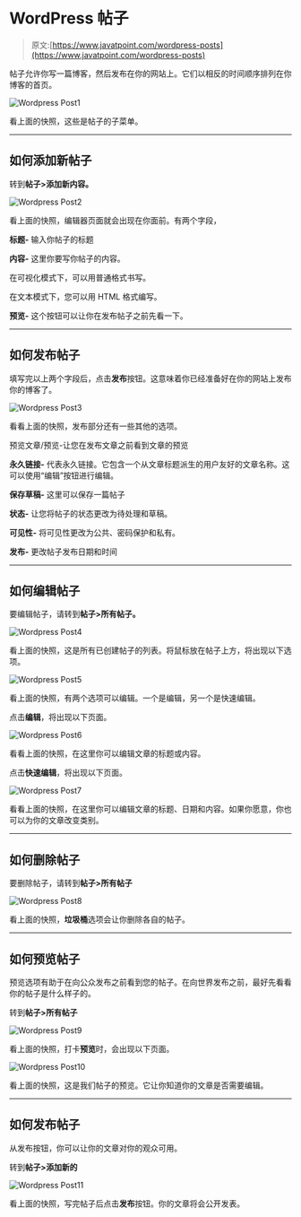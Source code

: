 # WordPress 帖子

> 原文:[https://www.javatpoint.com/wordpress-posts](https://www.javatpoint.com/wordpress-posts)

帖子允许你写一篇博客，然后发布在你的网站上。它们以相反的时间顺序排列在你博客的首页。

![Wordpress Post1](img/d1e8fbc1c7ff22799f5f471c1e6da956.png)

看上面的快照，这些是帖子的子菜单。

* * *

## 如何添加新帖子

转到**帖子>添加新内容。**

![Wordpress Post2](img/64ac75bbd825ce2f0ecd45703ca4cdf3.png)

看上面的快照，编辑器页面就会出现在你面前。有两个字段，

**标题-** 输入你帖子的标题

**内容-** 这里你要写你帖子的内容。

在可视化模式下，可以用普通格式书写。

在文本模式下，您可以用 HTML 格式编写。

**预览-** 这个按钮可以让你在发布帖子之前先看一下。

* * *

## 如何发布帖子

填写完以上两个字段后，点击**发布**按钮。这意味着你已经准备好在你的网站上发布你的博客了。

![Wordpress Post3](img/fda1e15e6d043246df82b37b4fdd0192.png)

看看上面的快照，发布部分还有一些其他的选项。

预览文章/预览-让您在发布文章之前看到文章的预览

**永久链接-** 代表永久链接。它包含一个从文章标题派生的用户友好的文章名称。这可以使用“编辑”按钮进行编辑。

**保存草稿-** 这里可以保存一篇帖子

**状态-** 让您将帖子的状态更改为待处理和草稿。

**可见性-** 将可见性更改为公共、密码保护和私有。

**发布-** 更改帖子发布日期和时间

* * *

## 如何编辑帖子

要编辑帖子，请转到**帖子>所有帖子。**

![Wordpress Post4](img/3bf13a0416d45f32f4334857f002ca20.png)

看上面的快照，这是所有已创建帖子的列表。将鼠标放在帖子上方，将出现以下选项。

![Wordpress Post5](img/27121c5236b8d484da98b3c7bb89d048.png)

看上面的快照，有两个选项可以编辑。一个是编辑，另一个是快速编辑。

点击**编辑**，将出现以下页面。

![Wordpress Post6](img/3082ca2e937d424342cf56531c41547d.png)

看看上面的快照，在这里你可以编辑文章的标题或内容。

点击**快速编辑**，将出现以下页面。

![Wordpress Post7](img/346df05100d646cc3f82f49d6751776b.png)

看看上面的快照，在这里你可以编辑文章的标题、日期和内容。如果你愿意，你也可以为你的文章改变类别。

* * *

## 如何删除帖子

要删除帖子，请转到**帖子>所有帖子**

![Wordpress Post8](img/2ca04c9fd4187c2b305b88a6dbe654c3.png)

看上面的快照，**垃圾桶**选项会让你删除各自的帖子。

* * *

## 如何预览帖子

预览选项有助于在向公众发布之前看到您的帖子。在向世界发布之前，最好先看看你的帖子是什么样子的。

转到**帖子>所有帖子**

![Wordpress Post9](img/51a83fab14741e9bf85fb68d4ef65255.png)

看上面的快照，打卡**预览**时，会出现以下页面。

![Wordpress Post10](img/f35624d86034a99b5032a9f24fa64fea.png)

看上面的快照，这是我们帖子的预览。它让你知道你的文章是否需要编辑。

* * *

## 如何发布帖子

从发布按钮，你可以让你的文章对你的观众可用。

转到**帖子>添加新的**

![Wordpress Post11](img/d173332c088f51cf4a4568c31ef9e42e.png)

看上面的快照，写完帖子后点击**发布**按钮。你的文章将会公开发表。